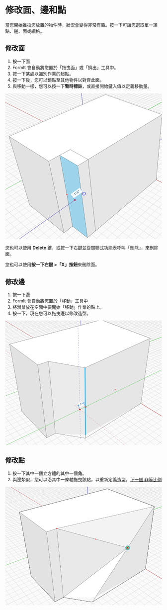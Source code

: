 # 修改面、邊和點

當您開始推拉您放置的物件時，狀況會變得非常有趣。按一下可讓您選取單一頂點、邊、面或網格。

## 修改面

1. 按一下面
2. FormIt 會自動將您置於「拖曳面」或「擠出」工具中。
3. 按一下某處以識別作業的起點。
4. 按一下後，您可以鎖點至其他物件以對齊此面。
5. 與移動一樣，您可以按一下**暫時標註**，或直接開始鍵入值以定義移動量。

<img src="../.gitbook/assets/modify.png" alt="" data-size="original">

您也可以使用 **Delete** 鍵，或按一下右鍵並從關聯式功能表呼叫「刪除」，來刪除面。

您也可以使用**按一下右鍵 >「X」按鈕**來刪除面。

## 修改邊

1. 按一下邊
2. FormIt 會自動將您置於「移動」工具中
3. 將滑鼠放在空間中要開始「移動」作業的點上。
4. 按一下，現在您可以拖曳邊以修改造型。

![](../.gitbook/assets/modify2.png)

## 修改點

1. 按一下其中一個立方體的其中一個角。
2. 與邊類似，您可以沿其中一條軸拖曳該點，以重新定義造型。[下一個 非等比例](broken-reference)

![](<../.gitbook/assets/modify3 (1).png>)
